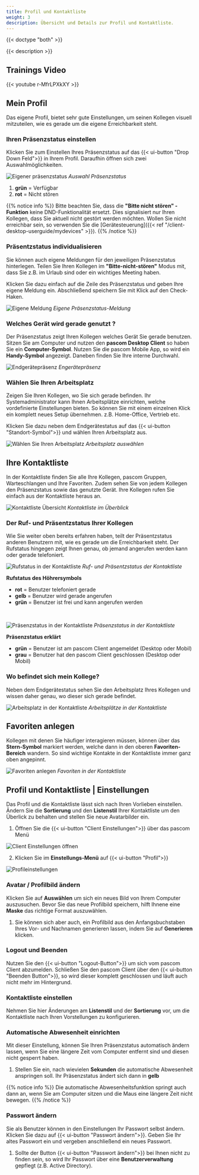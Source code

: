 ```yaml
---
title: Profil und Kontaktliste
weight: 3
description: Übersicht und Details zur Profil und Kontaktliste. 
---
```


{{< doctype "both" >}}
 
{{< description >}}

## Trainings Video

{{< youtube r-MfrLPXkXY >}} 


## Mein Profil

Das eigene Profil, bietet sehr gute Einstellungen, um seinen Kollegen visuell mitzuteilen, wie es gerade um die eigene Erreichbarkeit steht.

### Ihren Präsenzstatus einstellen

Klicken Sie zum Einstellen Ihres Präsenzstatus auf das {{< ui-button "Drop Down Feld">}} in Ihrem Profil. Daraufhin öffnen sich zwei Auswahlmöglichkeiten.

![Eigener präsenzstatus](status.de.png)
*Auswahl Präsenzstatus*
</br>

1. **grün** = Verfügbar 
2. **rot** = Nicht stören

{{% notice info %}}
Bitte beachten Sie, dass die **"Bitte nicht stören" -  Funktion** keine DND-Funktionalität ersetzt. Dies signalisiert nur Ihren Kollegen, dass Sie aktuell nicht gestört werden möchten. Wollen Sie nicht erreichbar sein, so verwenden Sie die [Gerätesteuerung]({{< ref "/client-desktop-userguide/mydevices" >}}).
{{% /notice %}}

### Präsentzstatus individualisieren

Sie können auch eigene Meldungen für den jeweiligen Präsenzstatus hinterlegen. Teilen Sie Ihren Kollegen im **"Bitte-nicht-stören"** Modus mit, dass Sie z.B. im Urlaub sind oder ein wichtiges Meeting haben. 

Klicken Sie dazu einfach auf die Zeile des Präsenzstatus und geben Ihre eigene Meldung ein. Abschließend speichern Sie mit Klick auf den Check-Haken.


![Eigene Meldung](afk.png)
*Eigene Präsenzstatus-Meldung*
</br>

### Welches Gerät wird gerade genutzt ?

Der Präsenzstatus zeigt Ihren Kollegen welches Gerät Sie gerade benutzen. Sitzen Sie am Computer und nutzen den **pascom Desktop Client** so haben Sie ein **Computer-Symbol**. Nutzen Sie die pascom Mobile App, so wird ein **Handy-Symbol** angezeigt. Daneben finden Sie Ihre interne Durchwahl. 

![Endgerätepräsenz](devicestatus.png)
*Engerätepräsenz*
</br>

### Wählen Sie Ihren Arbeitsplatz

Zeigen Sie Ihren Kollegen, wo Sie sich gerade befinden. Ihr Systemadministrator kann Ihnen Arbeitsplätze einrichten, welche vordefinierte Einstellungen bieten. So können Sie mit einem einzelnen Klick ein komplett neues Setup übernehmen. z.B. Home-Office, Vertrieb etc.

Klicken Sie dazu neben dem Endgerätestatus auf das {{< ui-button "Standort-Symbol">}} und wählen Ihren Arbeitsplatz aus. 

![Wählen Sie Ihren Arbeitsplatz](location_select.de.jpg)
*Arbeitsplatz auswählen*
</br>

## Ihre Kontaktliste

In der Kontaktliste finden Sie alle Ihre Kollegen, pascom Gruppen, Warteschlangen und Ihre Favoriten. Zudem sehen Sie von jedem Kollegen den Präsenzstatus sowie das genutzte Gerät. Ihre Kollegen rufen Sie einfach aus der Kontaktliste heraus an. 

![Kontaktliste Übersicht](contactlist_overview.de.png)
*Kontaktliste im Überblick*
</br>

### Der Ruf- und Präsentzstatus Ihrer Kollegen

Wie Sie weiter oben bereits erfahren haben, teilt der Präsentzstatus anderen Benutzern mit, wie es gerade um die Erreichbarkeit steht. Der Rufstatus hingegen zeigt Ihnen genau, ob jemand angerufen werden kann oder gerade telefoniert.

![Rufstatus in der Kontaktliste](contactlist_details.jpg)
*Ruf- und Präsentzstatus der Kontaktliste*
</br>

**Rufstatus des Höhrersymbols**  
- **rot** = Benutzer telefoniert gerade  
- **gelb** = Benutzer wird gerade angerufen  
- **grün** = Benutzer ist frei und kann angerufen werden  

</br>

![Präsenzstatus in der Kontaktliste](presencestatus_details.jpg)
*Präsenzstatus in der Kontaktliste*
</br>

**Präsenzstatus erklärt**  
- **grün** = Benutzer ist am pascom Client angemeldet (Desktop oder Mobil)  
- **grau** = Benutzer hat den pascom Client geschlossen (Desktop oder Mobil) 

### Wo befindet sich mein Kollege?

Neben dem Endgerätestatus sehen Sie den Arbeitsplatz Ihres Kollegen und wissen daher genau, wo dieser sich gerade befindet.

![Arbeitsplatz in der Kontaktliste](location_details.jpg)
*Arbeitsplätze in der Kontaktliste*
</br>

## Favoriten anlegen

Kollegen mit denen Sie häufiger interagieren müssen, können über das **Stern-Symbol** markiert werden, welche dann in den oberen **Favoriten-Bereich** wandern. So sind wichtige Kontakte in der Kontaktliste immer ganz oben angepinnt.

![Favoriten anlegen](favourites.jpg)
*Favoriten in der Kontaktliste*
</br>

## Profil und Kontaktliste | Einstellungen

Das Profil und die Kontaktliste lässt sich nach Ihren Vorlieben einstellen. Ändern Sie die **Sortierung** und den **Listenstil** Ihrer Kontaktliste um den Überlick zu behalten und stellen Sie neue Avatarbilder ein.

1. Öffnen Sie die {{< ui-button "Client Einstellungen">}} über das pascom Menü


![Client Einstellungen öffnen](open_clientsettings.jpg)
</br>

2. Klicken Sie im **Einstellungs-Menü** auf {{< ui-button "Profil">}}


![Profileinstellungen](settings_profile.de.jpg)
</br>

### Avatar / Profilbild ändern

Klicken Sie auf **Auswählen** um sich ein neues Bild von Ihrem Computer auszusuchen. Bevor Sie das neue Profilbild speichern, hilft Ihnene eine **Maske** das richtige Format auszuwählen. 

1. Sie können sich aber auch, ein Profilbild aus den Anfangsbuchstaben Ihres Vor- und Nachnamen generieren lassen, indem Sie auf **Generieren** klicken.

### Logout und Beenden

Nutzen Sie den {{< ui-button "Logout-Button">}} um sich vom pascom Client abzumelden. Schließen Sie den pascom Client über den {{< ui-button "Beenden Button">}}, so wird dieser komplett geschlossen und läuft auch nicht mehr im Hintergrund. 

### Kontaktliste einstellen

Nehmen Sie hier Änderungen am **Listenstil** und der **Sortierung** vor, um die Kontaktliste nach Ihren Vorstellungen zu konfigurieren.

### Automatische Abwesenheit einrichten

Mit dieser Einstellung, können Sie Ihren Präsenzstatus automatisch ändern lassen, wenn Sie eine längere Zeit vom Computer entfernt sind und diesen nicht gesperrt haben.

1. Stellen Sie ein, nach wievielen **Sekunden** die automatische Abwesenheit anspringen soll. Ihr Präsenzstatus ändert sich dann in **gelb**

{{% notice info %}}
Die automatische Abwesenheitsfunktion springt auch dann an, wenn Sie am Computer sitzen und die Maus eine längere Zeit nicht bewegen.
{{% /notice %}}

### Passwort ändern

Sie als Benutzer können in den Einstellungen Ihr Passwort selbst ändern. Klicken Sie dazu auf {{< ui-button "Passwort ändern">}}. Geben Sie Ihr altes Passwort ein und vergeben  anschließend ein neues Passwort.

1. Sollte der Button {{< ui-button "Passwort ändern">}} bei Ihnen nicht zu finden sein, so wird Ihr Passwort über eine **Benutzerverwaltung** gepflegt (z.B. Active Directory).  

<br />


